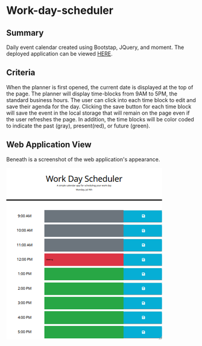 # Work-day-scheduler

## Summary
Daily event calendar created using Bootstap, JQuery, and moment.
The deployed application can be viewed [HERE]().

## Criteria
When the planner is first opened, the current date is displayed at the top of the page. The planner will display time-blocks from 9AM to 5PM, the standard business hours. The user can click into each time block to edit and save their agenda for the day. Clicking the save button for each time block will save the event in the local storage that will remain on the page even if the user refreshes the page. In addition, the time blocks will be color coded to indicate the past (gray), present(red), or future (green).

## Web Application View
Beneath is a screenshot of the web application's appearance. 

![Work day planner](./assets/Images/Capture.PNG)

